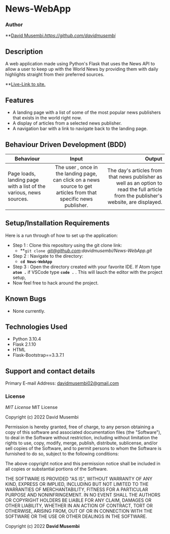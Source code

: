 # News-WebApp

### Author
 **[David Musembi.]()*https://github.com/davidmusembi*

## Description

A web application made using Python's Flask that uses the News API to allow a user to keep up with the World News by providing them with daily highlights straight from their preferred sources.

**[Live-Link to site.](*https://news-bulletin.herokuapp.com/*)
## Features
* A landing page with a list of some of the most popular news publishers that exists in the world right now.
* A display of articles from a selected news publisher.
* A navigation bar with a link to navigate back to the landing page.

## Behaviour Driven Development (BDD)
|Behaviour 	           |    Input 	                 |       Output          |
|----------------------------------------------|:-----------------------------------:|-----------------------------:|       
|    Page loads, landing page with a list of the various, news sources.    |    The user , once in the landing page, can click on a news source to get articles from that specific news publisher.    |    The day's articles from that news publisher as well as an option to read the full article from the publisher's website, are displayed.    |                       |


## Setup/Installation Requirements
Here is a run through of how to set up the application:
* Step 1 : Clone this repository using the git clone link:
  * **`git clone `*git@github.com:davidmusembi/News-WebApp.git*
* Step 2 : Navigate to the directory:
  * **`cd News-WebApp`**
* Step 3 : Open the directory created with your favorite IDE. If Atom type **`atom .`** if VSCode type **`code .`** . This will lauch the editor with the project setup,
* Now feel free to hack around the project.

## Known Bugs
* None currently.


## Technologies Used

- Python 3.10.4
- Flask 2.1.10
- HTML
- Flask-Bootstrap==3.3.7.1

## Support and contact details

Primary E-mail Address: davidmusembi02@gmail.com

### License
*MIT License* 
MIT License

Copyright (c) 2022 David Musembi

Permission is hereby granted, free of charge, to any person obtaining a copy
of this software and associated documentation files (the "Software"), to deal
in the Software without restriction, including without limitation the rights
to use, copy, modify, merge, publish, distribute, sublicense, and/or sell
copies of the Software, and to permit persons to whom the Software is
furnished to do so, subject to the following conditions:

The above copyright notice and this permission notice shall be included in all
copies or substantial portions of the Software.

THE SOFTWARE IS PROVIDED "AS IS", WITHOUT WARRANTY OF ANY KIND, EXPRESS OR
IMPLIED, INCLUDING BUT NOT LIMITED TO THE WARRANTIES OF MERCHANTABILITY,
FITNESS FOR A PARTICULAR PURPOSE AND NONINFRINGEMENT. IN NO EVENT SHALL THE
AUTHORS OR COPYRIGHT HOLDERS BE LIABLE FOR ANY CLAIM, DAMAGES OR OTHER
LIABILITY, WHETHER IN AN ACTION OF CONTRACT, TORT OR OTHERWISE, ARISING FROM,
OUT OF OR IN CONNECTION WITH THE SOFTWARE OR THE USE OR OTHER DEALINGS IN THE
SOFTWARE.

Copyright (c) 2022 **David Musembi**
